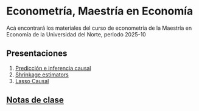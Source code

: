 # Econometría, Maestría en Economía
Acá encontrará los materiales del curso de econometría de la Maestría en Economía de la Universidad del Norte, periodo 2025-10

## Presentaciones

1. [Predicción e inferencia causal](https://uninorte-my.sharepoint.com/:b:/g/personal/andresmv_uninorte_edu_co/Eb-kQt3VOL5Pv6ly15wdO_MBntAsye_mwDxZkH3ZrIrKpw?e=gGddGT)
2. [Shrinkage estimators](https://uninorte-my.sharepoint.com/:b:/g/personal/andresmv_uninorte_edu_co/EQhW6uQc3LdIsno5NOI8EIUBIUZ0Yx_oEuRGa5PCtVgB4g?e=7zle93)
3. [Lasso Causal](https://uninorte-my.sharepoint.com/:b:/g/personal/andresmv_uninorte_edu_co/EfkQZbGWPBVMhiDpzcM5XioBp2yBXjR0dMeaMw6_u_BswQ?e=xmVYou)

## [Notas de clase](https://uninorte-my.sharepoint.com/:b:/g/personal/andresmv_uninorte_edu_co/EXoElXlIw9RPkOhiSztHFnUBriphtHqVLUtnsDHPWztNXA?e=039pHy)
